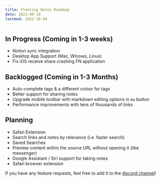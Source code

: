 ```yaml
---
title: Fleeting Notes Roadmap
date: 2022-09-10
lastmod: 2022-10-04
---
```

## In Progress (Coming in 1-3 weeks)
- Notion sync integration
- Desktop App Support (Mac, Winows, Linux)
- Fix iOS receive share crashing FN application

## Backlogged (Coming in 1-3 Months)
- Auto-complete tags & a different colour for tags
- Better support for sharing notes
- Upgrade mobile toolbar with markdown editing options in `Aa` button
- Performance improvements with tens of thousands of links
## Planning
- Safari Extension
- Search links and notes by relevance (i.e. faster search)
- Saved Searches
- Preview content within the source URL without opening it (like messenger)
- Google Assistant / Siri support for taking notes
- Safari browser extension

If you have any feature requests, feel free to add it to the [discord channel](https://discord.gg/xrj6yuGNmx)!